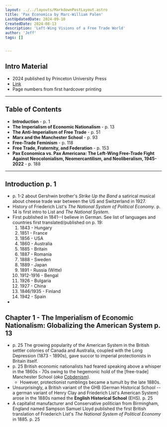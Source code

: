 ```yaml
---
layout: ../../layouts/MarkdownPostLayout.astro
title: 'Pax Economica by Marc-William Palen'
LastUpdatedDate: 2024-09-10
CreatedDate: 2024-08-13
description: 'Left-Wing Visions of a Free Trade World'
author: 'Jeff'
tags: []


---
```


## Intro Material
* 2024 published by Princeton University Press
* [Link](https://press.princeton.edu/books/hardcover/9780691199320/pax-economica)
* Page numbers from first hardcover printing


***

## Table of Contents
* **Introduction** - p. 1
* **The Imperialism of Economic Nationalism** - p. 13
* **The Anti-Imperialism of Free Trade** - p. 51
* **Marx and the Manchester School** - p. 93
* **Free-Trade Feminism** - p. 118
* **Free Trade, Fraternity, and Federation** - p. 153
* **Pax Economica vs. Pax Americana: The Left-Wing Free-Trade Fight Against Neocolonialism, Neomercantilism, and Neoliberalism, 1945-2022** - p. 188

***

## Introduction p. 1
* p. 1-2 about Gershwin brother's *Strike Up the Band* a satirical musical about cheese trade war between the US and Switzerland in 1927.
* History of Friederich List's *The National System of Political Economy*. p. 14 is first intro to List and *The National System*.
* First published in 1841--I believe in German. See list of languages and countries first translated/published on p. 19:
	1. 1843 - Hungary
	1. 1851 - France
	1. 1856 - USA
	1. 1860 - Australia
	1. 1885 - Britain
	1. 1887 - Romania
	1. 1888 - Sweden
	1. 1889 - Japan
	1. 1891 - Russia (Witte)
	1. 1912-1916 - Bengal
	1. 1926 - Bulgaria
	1. 1927 - China
	1. 1846/1935 - Finland
	1. 1942 - Spain
* 


## Chapter 1 - The Imperialism of Economic Nationalism: Globalizing the American System p. 13
* p. 25 The growing popularity of the American System in the British settler colonies of Canada and Australia, coupled with the Long Depression (1873 - 1890s), gave succor to imperial protectionists in Britain itself.
* p. 25 British economic nationalists had feared speaking above a whisper in the 1860s - 70s owing to the hegemonic hold of the [free-trade] Manchester School (*aka* [Cobdenism](https://en.wikipedia.org/wiki/Richard_Cobden)). 
	* However, protectionist rumblings became a tumult by the late 1880s.
* Unsurprisingly, a British variant of the GHB (German Historical School -- a german variant of Henry Clay and Friederich List's American System) arose in the 1880s named the **English Historical School** (EHS). p. 25
* A capitalist manufacturer and Conservative politician from Birmingham, England named Sampson Samuel Lloyd published the first British translation of Friederich List's *The National System of Political Economy* in 1885. p. 25




